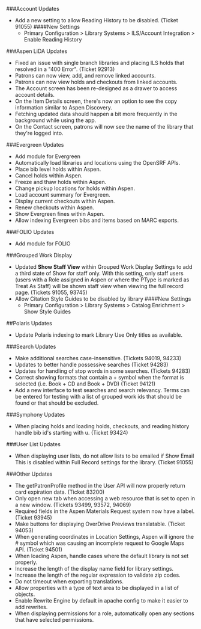 ###Account Updates
- Add a new setting to allow Reading History to be disabled. (Ticket 91055)
  ####New Settings
    - Primary Configuration > Library Systems > ILS/Account Integration > Enable Reading History

###Aspen LiDA Updates
- Fixed an issue with single branch libraries and placing ILS holds that resolved in a "400 Error". (Ticket 92913)
- Patrons can now view, add, and remove linked accounts.
- Patrons can now view holds and checkouts from linked accounts.
- The Account screen has been re-designed as a drawer to access account details.
- On the Item Details screen, there's now an option to see the copy information similar to Aspen Discovery.
- Fetching updated data should happen a bit more frequently in the background while using the app.
- On the Contact screen, patrons will now see the name of the library that they're logged into.

###Evergreen Updates
- Add module for Evergreen
- Automatically load libraries and locations using the OpenSRF APIs.  
- Place bib level holds within Aspen.
- Cancel holds within Aspen.
- Freeze and thaw holds within Aspen.
- Change pickup locations for holds within Aspen.
- Load account summary for Evergreen.
- Display current checkouts within Aspen.
- Renew checkouts within Aspen.
- Show Evergreen fines within Aspen.
- Allow indexing Evergreen bibs and items based on MARC exports. 

###FOLIO Updates
- Add module for FOLIO

###Grouped Work Display
- Updated **Show Staff View** within Grouped Work Display Settings to add a third state of Show for staff only.  With this setting, only staff users (users with a Role assigned in Aspen or where the PType is marked as Treat As Staff) will be shown staff view when viewing the full record page. (Tickets 91055, 93745)
- Allow Citation Style Guides to be disabled by library
  ####New Settings
  - Primary Configuration > Library Systems > Catalog Enrichment > Show Style Guides

##Polaris Updates
- Update Polaris indexing to mark Library Use Only titles as available. 

###Search Updates
- Make additional searches case-insensitive. (Tickets 94019, 94233)
- Updates to better handle possessive searches (Ticket 94283)
- Updates for handling of stop words in some searches. (Tickets 94283)
- Correct showing formats that contain a + symbol when the format is selected (i.e. Book + CD and Book + DVD) (Ticket 94121)
- Add a new interface to test searches and search relevancy.  Terms can be entered for testing with a list of grouped work ids that should be found or that should be excluded. 

###Symphony Updates
- When placing holds and loading holds, checkouts, and reading history handle bib id's starting with u. (Ticket 93424)

###User List Updates
- When displaying user lists, do not allow lists to be emailed if Show Email This is disabled within Full Record settings for the library. (Ticket 91055)

###Other Updates
- The getPatronProfile method in the User API will now properly return card expiration data. (Ticket 83200)
- Only open new tab when accessing a web resource that is set to open in a new window. (Tickets 93499, 93572, 94069)
- Required fields in the Aspen Materials Request system now have a label. (Ticket 93945)
- Make buttons for displaying OverDrive Previews translatable. (Ticket 94053)
- When generating coordinates in Location Settings, Aspen will ignore the # symbol which was causing an incomplete request to Google Maps API. (Ticket 94501)
- When loading Aspen, handle cases where the default library is not set properly. 
- Increase the length of the display name field for library settings.
- Increase the length of the regular expression to validate zip codes. 
- Do not timeout when exporting translations. 
- Allow properties with a type of text area to be displayed in a list of objects. 
- Enable Rewrite Engine by default in apache config to make it easier to add rewrites. 
- When displaying permissions for a role, automatically open any sections that have selected permissions. 